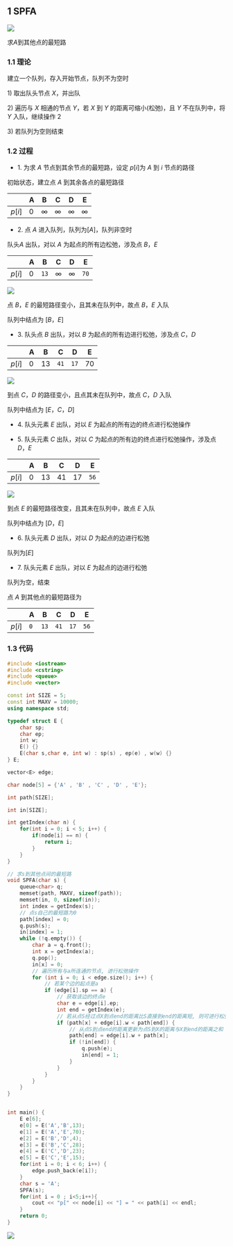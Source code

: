 ## 1 SPFA

![](https://cdn.hurra.ltd/img/20211128154729.png)

求$A$到其他点的最短路


### 1.1 理论

建立一个队列，存入开始节点，队列不为空时

$1$) 取出队头节点 $X$，并出队  

$2$) 遍历与 $X$ 相通的节点 $Y$，若 $X$ 到 $Y$ 的距离可缩小(松弛)，且 $Y$ 不在队列中，将 $Y$ 入队，继续操作 $2$
 
$3$) 若队列为空则结束


### 1.2 过程

- $1$. 为求 $A$ 节点到其余节点的最短路，设定 $p[i]$为 $A$ 到 $i$ 节点的路径

初始状态，建立点 $A$ 到其余各点的最短路径

|        | A   | B   | C   | D   | E   |
| ------ | --- | --- | --- | --- | --- |
| $p[i]$ | $0$ | $∞$ | $∞$ | $∞$ | $∞$ |


- $2$. 点 $A$ 进入队列，队列为$[A]$，队列非空时

队头$A$ 出队，对以 $A$ 为起点的所有边松弛，涉及点 $B，E$  

|        | A   | B    | C   | D   | E    |
| ------ | --- | ---- | --- | --- | ---- |
| $p[i]$ | $0$ | `13` | $∞$ | $∞$ | `70` |

![](https://cdn.hurra.ltd/img/20211128155245.png)

点 $B，E$ 的最短路径变小，且其未在队列中，故点 $B，E$ 入队

队列中结点为 $[B，E]$

- $3$. 队头点 $B$ 出队，对以 $B$ 为起点的所有边进行松弛，涉及点 $C，D$
  
|        | A   | B    | C    | D    | E    |
| ------ | --- | ---- | ---- | ---- | ---- |
| $p[i]$ | $0$ | $13$ | `41` | `17` | $70$ |

![](https://cdn.hurra.ltd/img/20211128155447.png)

到点 $C，D$ 的路径变小，且点其未在队列中，故点 $C，D$ 入队

队列中结点为 $[E，C，D]$

- $4$. 队头元素 $E$ 出队，对以 $E$ 为起点的所有边的终点进行松弛操作

- $5$. 队头元素 $C$ 出队，对以 $C$ 为起点的所有边的终点进行松弛操作，涉及点$D，E$
  
|        | A   | B    | C    | D    | E    |
| ------ | --- | ---- | ---- | ---- | ---- |
| $p[i]$ | $0$ | $13$ | $41$ | $17$ | `56` |

![](https://cdn.hurra.ltd/img/20211128155744.png)

到点 $E$ 的最短路径改变，且其未在队列中，故点 $E$ 入队

队列中结点为 $[D，E]$

- $6$. 队头元素 $D$ 出队，对以 $D$ 为起点的边进行松弛

队列为$[E]$

- $7$. 队头元素 $E$ 出队，对以 $E$ 为起点的边进行松弛

队列为空，结束

点 $A$ 到其他点的最短路径为

|        | A   | B    | C    | D    | E    |
| ------ | --- | ---- | ---- | ---- | ---- |
| $p[i]$ | `0` | `13` | `41` | `17` | `56` |


### 1.3 代码

```c++
#include <iostream>
#include <cstring>
#include <queue>
#include <vector>

const int SIZE = 5;
const int MAXV = 10000;
using namespace std;

typedef struct E {
    char sp;
    char ep;
    int w;
    E() {}
    E(char s,char e, int w) : sp(s) , ep(e) , w(w) {}
} E;

vector<E> edge;

char node[5] = {'A' , 'B' , 'C' , 'D' , 'E'};

int path[SIZE];

int in[SIZE];

int getIndex(char n) {
    for(int i = 0; i < 5; i++) {
        if(node[i] == n) {
            return i;
        }
    }
}

// 求s到其他点间的最短路
void SPFA(char s) {
    queue<char> q;
    memset(path, MAXV, sizeof(path));
    memset(in, 0, sizeof(in));
    int index = getIndex(s);
    // 点s自己的最短路为0
    path[index] = 0;
    q.push(s);
    in[index] = 1;
    while (!q.empty()) {
        char a = q.front();
        int x = getIndex(a);
        q.pop();
        in[x] = 0;
        // 遍历所有与a所连通的节点, 进行松弛操作
        for (int i = 0; i < edge.size(); i++) {
            // 若某个边的起点是a
            if (edge[i].sp == a) {
                // 获取该边的终点e
                char e = edge[i].ep;
                int end = getIndex(e);
                // 若从点S经过点X到点end的距离比S直接到end的距离短, 则可进行松弛操作
                if (path[x] + edge[i].w < path[end]) {
                    // 从点S到点end的距离更新为点S到X的距离与X到end的距离之和
                    path[end] = edge[i].w + path[x];
                    if (!in[end]) {
                        q.push(e);
                        in[end] = 1;
                    }
                }
            }
        }
    }
}


int main() {
    E e[6];
    e[0] = E('A','B',13);
    e[1] = E('A','E',70);
    e[2] = E('B','D',4);
    e[3] = E('B','C',28);
    e[4] = E('C','D',23);
    e[5] = E('C','E',15);
    for(int i = 0; i < 6; i++) {
        edge.push_back(e[i]);
    }
    char s = 'A';
    SPFA(s);
    for(int i = 0 ; i<5;i++){
        cout << "p[" << node[i] << "] = " << path[i] << endl;
    }
    return 0;
}
```

![](https://cdn.hurra.ltd/img/20200621231426.png)
